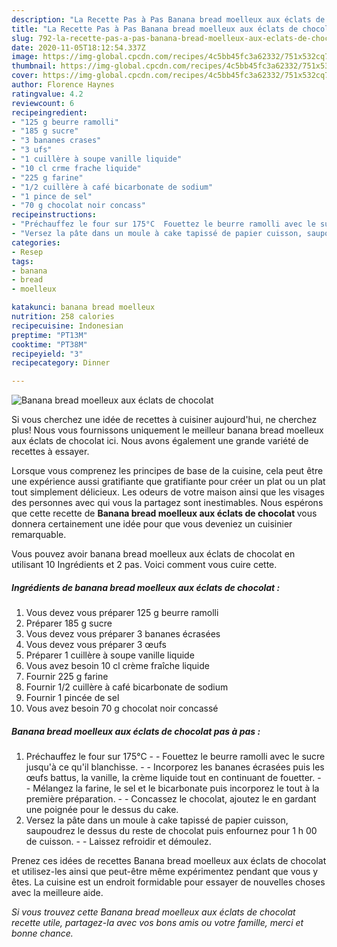 ```yaml
---
description: "La Recette Pas à Pas Banana bread moelleux aux éclats de chocolat"
title: "La Recette Pas à Pas Banana bread moelleux aux éclats de chocolat"
slug: 792-la-recette-pas-a-pas-banana-bread-moelleux-aux-eclats-de-chocolat
date: 2020-11-05T18:12:54.337Z
image: https://img-global.cpcdn.com/recipes/4c5bb45fc3a62332/751x532cq70/banana-bread-moelleux-aux-eclats-de-chocolat-photo-principale-de-la-recette.jpg
thumbnail: https://img-global.cpcdn.com/recipes/4c5bb45fc3a62332/751x532cq70/banana-bread-moelleux-aux-eclats-de-chocolat-photo-principale-de-la-recette.jpg
cover: https://img-global.cpcdn.com/recipes/4c5bb45fc3a62332/751x532cq70/banana-bread-moelleux-aux-eclats-de-chocolat-photo-principale-de-la-recette.jpg
author: Florence Haynes
ratingvalue: 4.2
reviewcount: 6
recipeingredient:
- "125 g beurre ramolli"
- "185 g sucre"
- "3 bananes crases"
- "3 ufs"
- "1 cuillère à soupe vanille liquide"
- "10 cl crme frache liquide"
- "225 g farine"
- "1/2 cuillère à café bicarbonate de sodium"
- "1 pince de sel"
- "70 g chocolat noir concass"
recipeinstructions:
- "Préchauffez le four sur 175°C  Fouettez le beurre ramolli avec le sucre jusqu&#39;à ce qu&#39;il blanchisse.  Incorporez les bananes écrasées puis les œufs battus, la vanille, la crème liquide tout en continuant de fouetter.  Mélangez la farine, le sel et le bicarbonate puis incorporez le tout à la première préparation.  Concassez le chocolat, ajoutez le en gardant une poignée pour le dessus du cake."
- "Versez la pâte dans un moule à cake tapissé de papier cuisson, saupoudrez le dessus du reste de chocolat puis enfournez pour 1 h 00 de cuisson.  Laissez refroidir et démoulez."
categories:
- Resep
tags:
- banana
- bread
- moelleux

katakunci: banana bread moelleux 
nutrition: 258 calories
recipecuisine: Indonesian
preptime: "PT13M"
cooktime: "PT38M"
recipeyield: "3"
recipecategory: Dinner

---
```



![Banana bread moelleux aux éclats de chocolat](https://img-global.cpcdn.com/recipes/4c5bb45fc3a62332/751x532cq70/banana-bread-moelleux-aux-eclats-de-chocolat-photo-principale-de-la-recette.jpg)

Si vous cherchez une idée de recettes à cuisiner aujourd'hui, ne cherchez plus! Nous vous fournissons uniquement le meilleur banana bread moelleux aux éclats de chocolat ici. Nous avons également une grande variété de recettes à essayer.

Lorsque vous comprenez les principes de base de la cuisine, cela peut être une expérience aussi gratifiante que gratifiante pour créer un plat ou un plat tout simplement délicieux. Les odeurs de votre maison ainsi que les visages des personnes avec qui vous la partagez sont inestimables. Nous espérons que cette recette de <strong> Banana bread moelleux aux éclats de chocolat </strong> vous donnera certainement une idée pour que vous deveniez un cuisinier remarquable.

<!--inarticleads1-->

Vous pouvez avoir banana bread moelleux aux éclats de chocolat en utilisant 10 Ingrédients et 2 pas. Voici comment vous cuire cette.

##### Ingrédients de banana bread moelleux aux éclats de chocolat :

1. Vous devez vous préparer 125 g beurre ramolli
1. Préparer 185 g sucre
1. Vous devez vous préparer 3 bananes écrasées
1. Vous devez vous préparer 3 œufs
1. Préparer 1 cuillère à soupe vanille liquide
1. Vous avez besoin 10 cl crème fraîche liquide
1. Fournir 225 g farine
1. Fournir 1/2 cuillère à café bicarbonate de sodium
1. Fournir 1 pincée de sel
1. Vous avez besoin 70 g chocolat noir concassé




<!--inarticleads2-->

##### Banana bread moelleux aux éclats de chocolat pas à pas :

1. Préchauffez le four sur 175°C -  - Fouettez le beurre ramolli avec le sucre jusqu&#39;à ce qu&#39;il blanchisse. -  - Incorporez les bananes écrasées puis les œufs battus, la vanille, la crème liquide tout en continuant de fouetter. -  - Mélangez la farine, le sel et le bicarbonate puis incorporez le tout à la première préparation. -  - Concassez le chocolat, ajoutez le en gardant une poignée pour le dessus du cake.
1. Versez la pâte dans un moule à cake tapissé de papier cuisson, saupoudrez le dessus du reste de chocolat puis enfournez pour 1 h 00 de cuisson. -  - Laissez refroidir et démoulez.




<!--inarticleads1-->

<p>
Prenez ces idées de recettes Banana bread moelleux aux éclats de chocolat et utilisez-les ainsi que peut-être même expérimentez pendant que vous y êtes. La cuisine est un endroit formidable pour essayer de nouvelles choses avec la meilleure aide.
</p>

<p>
<i>Si vous trouvez cette Banana bread moelleux aux éclats de chocolat recette utile, partagez-la avec vos bons amis ou votre famille, merci et bonne chance.</i>
</p>
